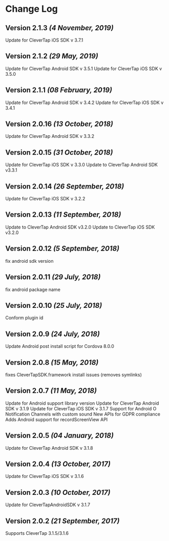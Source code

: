 Change Log
==========

Version 2.1.3 *(4 November, 2019)*
-------------------------------------------
Update for CleverTap iOS SDK v 3.7.1

Version 2.1.2 *(29 May, 2019)*
-------------------------------------------
Update for CleverTap Android SDK v 3.5.1
Update for CleverTap iOS SDK v 3.5.0

Version 2.1.1 *(08 February, 2019)*
-------------------------------------------
Update for CleverTap Android SDK v 3.4.2
Update for CleverTap iOS SDK v 3.4.1

Version 2.0.16 *(13 October, 2018)*
-------------------------------------------
Update for CleverTap Android SDK v 3.3.2

Version 2.0.15 *(31 October, 2018)*
-------------------------------------------
Update for CleverTap iOS SDK v 3.3.0
Update to CleverTap Android SDK v3.3.1

Version 2.0.14 *(26 September, 2018)*
-------------------------------------------
Update for CleverTap iOS SDK v 3.2.2

Version 2.0.13 *(11 September, 2018)*
-------------------------------------------
Update to CleverTap Android SDK v3.2.0
Update to CleverTap iOS SDK v3.2.0

Version 2.0.12 *(5 September, 2018)*
-------------------------------------------
fix android sdk version

Version 2.0.11 *(29 July, 2018)*
-------------------------------------------
fix android package name

Version 2.0.10 *(25 July, 2018)*
-------------------------------------------
Conform plugin id

Version 2.0.9 *(24 July, 2018)*
-------------------------------------------
Update Android post install script for Cordova 8.0.0

Version 2.0.8 *(15 May, 2018)*
-------------------------------------------
fixes CleverTapSDK.framework install issues (removes symlinks)

Version 2.0.7 *(11 May, 2018)*
-------------------------------------------
Update for Android support library version
Update for CleverTap Android SDK v 3.1.9
Update for CleverTap iOS SDK v 3.1.7
Support for Android O Notification Channels with custom sound
New APIs for GDPR compliance
Adds Android support for recordScreenView API

Version 2.0.5 *(04 January, 2018)*
-------------------------------------------
Update for CleverTap Android SDK v 3.1.8

Version 2.0.4 *(13 October, 2017)*
-------------------------------------------
Update for CleverTap iOS SDK v 3.1.6

Version 2.0.3 *(10 October, 2017)*
-------------------------------------------
Update for CleverTapAndroidSDK v 3.1.7

Version 2.0.2 *(21 September, 2017)*
-------------------------------------------
Supports CleverTap 3.1.5/3.1.6

